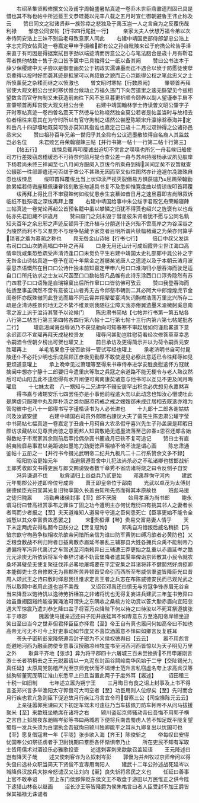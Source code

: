 <!-- { "loadSidebar": true } -->
　　右绍圣集贤殿修撰文公及甫字周翰盛暑帖真迹一卷乔木世臣鼎鼐遗烈固已具是惜也其不称也帖中所述葢王文恭珪薨以元丰八载之五月时宣仁御朝避鲁王讳止称及云
　　赞曰同文之狱诸贤非一族殄瘁之悲独及于禹玉岂一人之言自为之反覆伤哉利禄
　　邹忠公同安帖【行书四行尾批一行】
　　亲家太夫人伏想万福令弟以次奉侍同安浩上三妹不别启老母致意家人同此
　　右建中靖国吏部侍郎邹忠公浩上字志完同安帖真迹一卷嘉定甲申予摄维郡有公之孙自毗陵来讼于府擕公纶告手泽来直于有司因是得据案拭目字劲以端迹清而厉意公之心与笔法脗合是歳十月有靳君雩者携他帖数十售于京口皆予箧中已具独得公一纸以备其阙
　　赞曰公书法本于薛少保稷建中天子尝以是御奎画矣公于初政实濡谏墨而迄不遇合以偾于防慝徒使孽京辈得以投时好而袭其迹是抵掌可以肖叔敖之貌而正心岂能得公权之笔此忠义之士所愤薰莸之杂糅而继之以愤激也
　　曽文昭时寒帖【行数原阙】
　　肇顿首再拜官使大观文相公台坐时寒伏惟台候动止万福久违门下向苦道里之逺无繇望见今兹相望数舎而官守拘制又未获造前向徃下风不忘旦暮更祈顺令颐养以副人望谨奉手启不宣肇顿首再拜宫使大观文相公台坐
　　右建中靖国翰林学士侍读曽文昭公肇字子开时寒帖真迹一卷四曽名震天下然徳与位称峣然独全莫公若者是帖盖当时与故相去位者相徃来意其在为守时所以有官守拘制之语然公尝歴陈颖宋升瀛徐滁泰海并定和岳凡十四部壤地既莫可攷亦莫知其指谁也嘉定己巳歳十二月过双钟得之公诸孙邑丞宋父
　　赞曰祖孙百年兄弟一世归乎其全抑有公议遗墨散轶得自名裔人其监兹岂必名位
　　朱君败乞舟荣翰寝餗三帖【并行书第一帖十一行第二帖十行第三】
　　【帖五行】
　　绂悚息辄再叩覆诚出迫切不觉言之喋喋也所乞一舟若候归船使司方行差拨窃虑稽缓恐不可待奈何前月提仓查公差一舟与苏州持服杨承议夙见舣岸下杨君尚未终三祥闻至七八月间方服阕入京绂今所乘舟到得涧间足矣不议暂就查公辍那一徃郤即遣还可否绂于查公不甚熟无因而至又似徃图然亦计迫遽尔凂聴殊自恧也绂悚息
　　绂叩首拜覆绂比当上状仰渎严视灭裂僭易方惧获谴乃屈赐荣翰勤款累幅若侍诲座秪佩谦眷铭刻敢忘匆遽具书复不及悉仰惟寛度曲以情谅绂叩首拜覆
　　绂再拜上得比日不审寝餗何如绂忧患余生哀慕如昔日月之速旦暮即吉尚阻叙诉临纸不胜殒咽之深绂再拜上覆
　　右建中靖国给事中朱公绂字君贶乞舟荣翰寝餗三帖真迹一卷党论再起公首预名籍中虽以攀鳞之旧犹不得贳也绍兴之旌襃有以也哉帖亦先君旧藏不识歳月
　　赞曰殿门之刻未毁于彗星彼朱谔者犹不愿与公同名孰知夫百年之余忠邪之声迹反顿异于沈升植与分朋送什迭兴殆不啻高岸之为谷深谷之为陵然而利不与义羣势不与理争帖藏予家览者目明所谓片牍幅楮藏之为荣亦何算乎琐者之羞为慕蔺之称也
　　晁无咎金山诗帖【行书七行】
　　倍口中叔父发运右司口口山次韵高唱口中补之再拜
　　口身无用还山计可成烟霞异尘世江海口高情幸阮咸集恐慙疏受声清诗逢口口未觉负平生右建中靖国太史礼部郎中晁公补之字无咎金山诗帖真迹一卷予在润十年紫金之游屡矣览唐人之遗迹以及于本朝云涛月波豪思杰语慨然在目口口公诗什独未前知嘉定甲申六月口口淮海归小憩吞海而驶足适自口口所托访求之士友以尺函至口口数帖皆凡品帷有此诗东涂西口口淳秀隐然有苏门四君子口口语殆是自瑞锦窠出后所作窜口口皆彷佛可攷云
　　赞曰我登吞海而帖适至事虽偶然不啻有意彼江山者秀无古今邱壑市朝则二其必阿大中郎煌煌虎节金闺卷怀亦既殊辙同此登览而趣不同云霄并翔翚翟宴鸿矢词胸襟浩荡万里比兴所存二疏是企清诗胜景何地无之不絷不维景则我随征尘障天我亦倦翼遗墨未渝微躬奚息南零之波上派于湓诗其警予以论候门
　　陈忠肃书简帖【七帖并行书第一第五帖各八行第二帖五行第三第四帖各四行第六帖十二行第七帖十三行内第六第七帖尾批各二行】
　　瓘启渴闻诲益辱访乃不获见驰向可知春寒不审起居如何谨启畧道下意余迟靣尽不宣瓘再拜天成秘校贤友
　　瓘辱问甚勤岂胜慰荷看经次修答草草幸悉令嗣洎令侄朝夕榜出可贺也瓘又上
　　前日承访及更得简示并以为荷令嗣贡元安胜瓘再上
　　羊毛笔果愈于彼否欲得一管试写经也瓘上
　　承老济明书自可付毘陵还仆不必托少明也乐成屈顾正彦极见勤厚不敢使迎见必察此意适已令徃拜辱如见更烦道意瓘上
　　承上晩幸见过萧理等至得来书审侍奉进学安胜良慰逺怀方冦就擒闽中想亦宁静十二郎要归今遣里庆等取之兵冦之余道路不能无梗令与老人熟议然后可动山阳去此不逺但得有水开闸便可离南康矣诸意与他书可以互见不更及闰月晦瓘启
　　十七妹太君　八一甥知与二兄讲学不辍安居罕出积念必优想见永嘉黙喜
　　得书嘉与诸甥安乐七四罢任亦是小事他前程逺大勿以此动念也知汝心懵或吐此是脾虚只服理中丸及厚朴汤之类勿服凉药戒之戒之嫂嫂郤未成迁居相去既逺亦难为管勾彼中也八十一郎得书写字谨楷读书为人必长进也
　　十九郎十二郎各谢姑姑问及汝婆安健
　　右建中靖国右司员外郎赠右諌议大夫了斋先生陈忠肃公瓘字莹中书简帖七幅真迹一卷嘉定丁丑歳十月珂自大农丞假守喜兴先生子孙盖居是拜暇日颇访求藏帖以见尊贤尚徳之意而邦人知寳敬絶无遗墨流落至己卯春恩召还郎舎始得数帖于市鬻家其余则前后萃拾偶杂寘书簏歳月已轶不复可追记
　　赞曰士有直躬夷险靡易事君以尧距诐如墨笔力劲挺徳声昭植不倚不流是谓心画
　　陈忠肃通鉴帖十五册之一【并行书今掇光武明帝二纪共九板凡二十二行系赞余文多不録】
　　昭阳协洽更始元年
　　当避祭遵吾舍中儿犯法尚杀必之不私诸卿也拔邯战斩王郎秀收郎文书得吏民与郎交闗谤毁者数千章秀不省防诸将烧之曰令反侧子自安
　　冯异谦退不伐
　　耿弇请归上谷益兵乃贰更始
　　邓禹荐恂守河内
　　建武元年蜀郡公孙述即帝位号成帝
　　萧王即皇帝位于鄗南
　　光武以卓茂为太傅封襃徳侯臣光曰宜其光复旧物享国久长盖由知所先务而得其本原故也
　　班彪马援之徒归隗嚣
　　冯勤典诸侯封事【至】郎不厌服
　　始用孝亷为尚书郎
　　鲍永谓冯衍曰昔高祖赏季布之罪诛丁固之功今遭明主亦何忧哉衍曰有挑其邻人之妻者长者骂而少者报之【至】夫天道难知人道易守守道之臣何患死亡【臣事更始不能令全诚慙以其众幸富贵故悉罢之】
　　宋责桓谭【琴】贵易交富易妻人情乎
　　天下未定两虎安得私鬬今日朕分之【贾复冦恂】
　　邓禹自冯愔叛后威名稍损【冯愔宗歆守栒邑争权相攻杀歆帝问愔所亲信为谁曰防军黄防曰缚冯歆者必黄防也】又乏粮食数战不利归附者日益离散赤眉延岑暴乱三辅郡县大姓各拥兵众禹不能制帝乃遣偏将军冯异代禹讨之车驾送至河南敕异曰三辅遭王莽更始之乱重以赤眉延岑之酷元元涂炭无所依诉将军今奉辞讨诸不轨营堡降者遣其渠率俾诣京师散其小民令就农桑坏其璧垒无使复聚征伐非必畧地屠城要在平定安集之耳诸将非不健鬬然好虏掠卿本能御吏士念自修敕无为县郡所苦异顿首受命引而西所至布威信羣盗皆降臣光曰昔周人颂武王之诗曰敷时绎思我徂惟求定言王者之兵志在布陈威徳安民而已观光武之所以取闗中者用此道也岂不美哉
　　又诏召邓禹还曰慎无与穷冦争锋赤眉无谷自当来降吾以饱待饥以逸待劳折棰笞之非诸将忧也无得复妄进兵建武三年玺书劳异曰始虽垂翅回谿终能奋翼渑池可谓失之东隅收之桑榆方论功赏以答大勲赤眉向宜阳忽遇大军惊震乃遣刘恭乞降曰盆子将百万众降陛下何以待之曰待汝以不死耳祭遵擒张丰于琢郡
　　隗嚣使马援亲述还曰子阳井底蛙耳不如専意东方至洛阳帝岸帻坐迎笑曰至曰当今之世非但君择臣臣亦择君【至】帝王自有真也嚣问何如高帝曰不如也高帝无可无不可今上好吏事动如节度又不喜饮酒嚣意不怿曰如卿言反复胜耳
　　苍头子密斩彭宠降祭遵帝封子密为不义侯权徳舆曰【云云】
　　嚣不用彪言彪避地河西为融画防使专意事汉授融凉州牧玺书至河西河西皆惊以为天子明见万里之外
　　耿弇平齐地【张歩】弇为将平郡四十六屠城三百未尝挫折不用申屠刚言游士长者稍稍去之王元説嚣请以一丸泥东封函谷闗岭南华风始于二守【交阯锡光九真任延】太原周党防稽严光至京师党伏而不谒博士范升言私窃虚名夸上求高呉汉等拔朐斩董宪厐萌江淮山东悉平上曰且当置此两子于度外耳【嚣述】
　　诏田租三十税一如旧制
　　七年述立嚣为朔宁王
　　三月晦日有食之诏上封事及上书不得言圣郑兴言多举渔阳太守郭伋可大司空者【至】功臣用则人位缪矣【至】先时而合月行疾也君亢急则臣下促迫故月行疾江冯言宜令司督察三公【司空掾陈元云云】
　　上亲征嚣郭宪谏曰天下初定车驾未可逺征乃当车拔佩刀防车靷帝不从问马拔援聚米【至】来歙班坐絶席在诸将之右
　　颍川盗起京师骚动帝曰吾悔不用郭子横之言自上邽晨夜东驰赐岑彭等书曰两城若下便将兵南击蜀虏人苦不知足既平陇复望蜀每一发兵头须为白谓执金吾冦恂曰颍川独卿能平之耳从九卿复出以忧国可也【至】愿复借寇君一年【平陇】张歩欲入海【齐王】陈俊斩之
　　帝每叹曰安得忧国奉公如祭征虏者乎卫尉铫期曰羣臣各怀惭惧帝乃止
　　所在吏民不知有军取士皆用儒术对酒设乐必雅歌投壸
　　述遣刺客刺来歙歙召盖延语
　　王元降述曰岂有降天子哉
　　述又使刺客诈为兦奴刺岑彭
　　郭伋为并州牧过京师帝问以得失伋曰选补众职当简天下贤俊不宜専用南阳人
　　建武十二年公孙述战死延岑以城降呉汉放兵大掠帝怒谴汉又让刘向【至】良失斩将吊民之义也
　　任延曰善事上官不敢奉诏
　　赏上东门侯郅惮贬东侯文王不敢盘于游田以万民惟正之供今陛下逺猎山林夜以继画
　　诏长沙王等皆降爵为侯朱祐言曰者人臣受封不加王爵皆保其福禄无诛谴者

